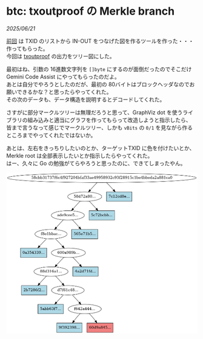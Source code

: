 # btc: txoutproof の Merkle branch

_2025/06/21_

[前回](./20250615-btc.md) は TXID のリストから IN-OUT をつなげた図を作るツールを作った・・・作ってもらった。  
今回は [txoutproof](/bitcoin/01_basics/txoutproof.html) の出力をツリー図にした。  

最初はね、引数の 16進数文字列を `[]byte` にするのが面倒だったのでそこだけ Gemini Code Assist にやってもらったのだよ。  
あとは自分でやろうとしたのだが、最初の 80バイトはブロックヘッダなのでお願いできるかな？と思ったらやってくれた。  
その次のデータも、データ構造を説明するとデコードしてくれた。

さすがに部分マークルツリーは無理だろうと思って、GraphViz dot を使うライブラリの組み込みと適当にグラフを作ってもらって改造しようと指示したら、
皆まで言うなって感じでマークルツリー、しかも `vBits` の `0/1` を見ながら作るところまでやってくれたではないか。

あとは、左右をきっちりしたいのとか、ターゲットTXID に色を付けたいとか、Merkle root は全部表示したいとか指示したらやってくれた。  
はー、久々に Go の勉強がてらやろうと思ったのに、できてしまったやん。

![image](/bitcoin/01_basics/images/txoutproof6.png)
